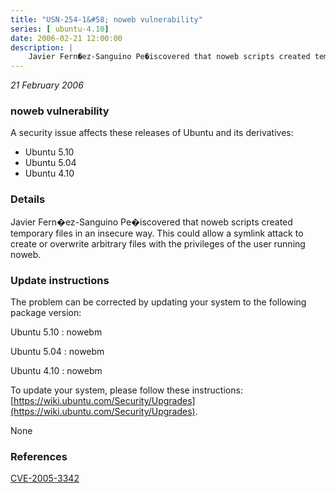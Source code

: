 ```yaml
---
title: "USN-254-1&#58; noweb vulnerability"
series: [ ubuntu-4.10]
date: 2006-02-21 12:00:00
description: |
    Javier Fern�ez-Sanguino Pe�iscovered that noweb scripts created temporary files in an insecure way. This could allow a symlink attack to create or overwrite arbitrary files with the privileges of the user running noweb.
--- 
```

 
 

*21 February 2006*

### noweb vulnerability

A security issue affects these releases of Ubuntu and its derivatives:

* Ubuntu 5.10
* Ubuntu 5.04
* Ubuntu 4.10

### Details

Javier Fern�ez-Sanguino Pe�iscovered that noweb scripts created temporary files in an insecure way. This could allow a symlink attack to create or overwrite arbitrary files with the privileges of the user running noweb.

### Update instructions

The problem can be corrected by updating your system to the following package version:

Ubuntu 5.10
 : nowebm 

Ubuntu 5.04
 : nowebm 

Ubuntu 4.10
 : nowebm 

To update your system, please follow these instructions: [https://wiki.ubuntu.com/Security/Upgrades](https://wiki.ubuntu.com/Security/Upgrades).

None

### References

 
 [CVE-2005-3342](http://people.ubuntu.com/~ubuntu-security/cve/CVE-2005-3342)
 

